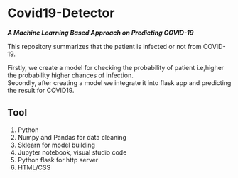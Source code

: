 # Covid19-Detector
***A Machine Learning Based Approach on Predicting COVID-19***

This repository summarizes that the patient is infected or not from COVID-19.

Firstly, we create a model for checking the probability of patient i.e,higher the probability
higher chances of infection.  
Secondly, after creating a model we integrate it into flask app and predicting the result for COVID19.


## Tool
1) Python
2) Numpy and Pandas for data cleaning
3) Sklearn for model building
4) Jupyter notebook, visual studio code
5) Python flask for http server
6) HTML/CSS
